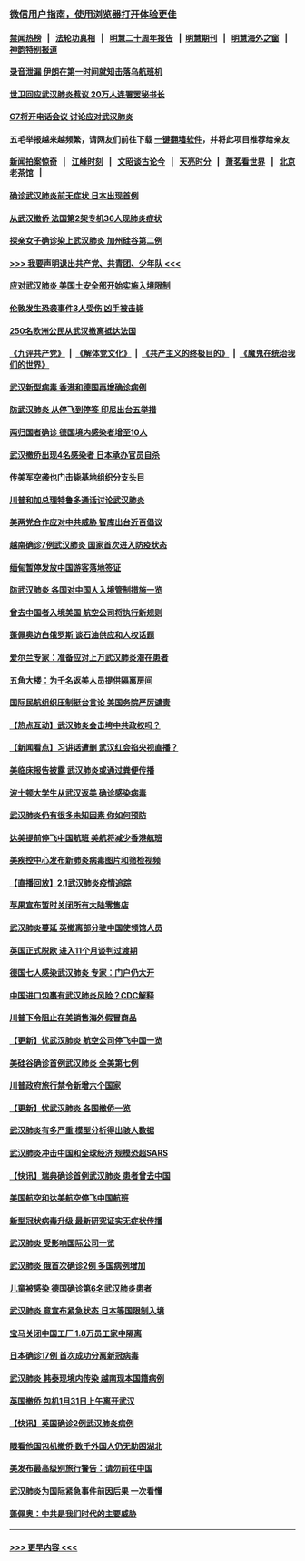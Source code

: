 ### [微信用户指南，使用浏览器打开体验更佳](https://github.com/gfw-breaker/banned-news1/blob/master/indexes/wechat-guide.md?t=0)
#### [禁闻热榜](热点新闻.md?t=0)  &nbsp;&nbsp;|&nbsp;&nbsp; [法轮功真相](https://github.com/gfw-breaker/truth/blob/master/README.md?t=0) &nbsp;&nbsp;|&nbsp;&nbsp; [明慧二十周年报告](https://github.com/gfw-breaker/mh-reports/blob/master/README.md?t=0) &nbsp;&nbsp;|&nbsp;&nbsp;[明慧期刊](https://github.com/gfw-breaker/mh-qikan) &nbsp;&nbsp;|&nbsp;&nbsp; [明慧海外之窗](https://github.com/gfw-breaker/mh-news/blob/master/README.md?t=0) &nbsp;&nbsp;|&nbsp;&nbsp; [神韵特别报道](https://github.com/gfw-breaker/mh-news/blob/master/shenyun.md?t=0)
#### [录音泄漏 伊朗在第一时间就知击落乌航班机](../pages/nsc418/n11842002.md?t=02040301) 
#### [世卫回应武汉肺炎惹议 20万人连署罢秘书长](../pages/nsc418/n11841664.md?t=02040301) 
#### [G7将开电话会议 讨论应对武汉肺炎](../pages/nsc418/n11841658.md?t=02040301) 
#### 五毛举报越来越频繁，请网友们前往下载 [一键翻墙软件](https://github.com/gfw-breaker/ssr-accounts)，并将此项目推荐给亲友
#### [新闻拍案惊奇](https://github.com/gfw-breaker/banned-news1/blob/master/pages/link4.md) &nbsp;&nbsp;|&nbsp;&nbsp; [江峰时刻](https://github.com/gfw-breaker/banned-news1/blob/master/pages/link4.md) &nbsp;&nbsp;|&nbsp;&nbsp; [文昭谈古论今](https://github.com/gfw-breaker/banned-news1/blob/master/pages/link4.md) &nbsp;&nbsp;|&nbsp;&nbsp; [天亮时分](https://github.com/gfw-breaker/banned-news1/blob/master/pages/link4.md) &nbsp;&nbsp;|&nbsp;&nbsp; [萧茗看世界](https://github.com/gfw-breaker/banned-news1/blob/master/pages/link4.md) &nbsp;&nbsp;|&nbsp;&nbsp; [北京老茶馆](https://github.com/gfw-breaker/banned-news1/blob/master/pages/link4.md) &nbsp;&nbsp;|&nbsp;&nbsp; 
#### [确诊武汉肺炎前无症状 日本出现首例](../pages/nsc418/n11841567.md?t=02040301) 
#### [从武汉撤侨 法国第2架专机36人现肺炎症状](../pages/nsc418/n11841382.md?t=02040301) 
#### [探亲女子确诊染上武汉肺炎 加州硅谷第二例](../pages/nsc418/n11839784.md?t=02040301) 
#### [>>> 我要声明退出共产党、共青团、少年队 <<<](https://github.com/begood0513/goodnews/blob/master/quit/letter.md) 
#### [应对武汉肺炎 美国土安全部开始实施入境限制](../pages/nsc418/n11839729.md?t=02040301) 
#### [伦敦发生恐袭事件3人受伤 凶手被击毙](../pages/nsc418/n11839442.md?t=02040301) 
#### [250名欧洲公民从武汉撤离抵达法国](../pages/nsc418/n11839438.md?t=02040301) 
#### [《九评共产党》](https://github.com/begood0513/9ping.md/blob/master/README.md) &nbsp;|&nbsp; [《解体党文化》](../../../../jtdwh.md/blob/master/README.md)  &nbsp;|&nbsp; [《共产主义的终极目的》](../../../../gczydzjmd.md/blob/master/README.md) &nbsp;|&nbsp; [《魔鬼在统治我们的世界》](../../../../mgztzwmdsj.md/blob/master/README.md) 
#### [武汉新型病毒 香港和德国再增确诊病例](../pages/nsc418/n11839381.md?t=02040301) 
#### [防武汉肺炎 从停飞到停签 印尼出台五举措](../pages/nsc418/n11839282.md?t=02040301) 
#### [两归国者确诊 德国境内感染者增至10人](../pages/nsc418/n11839164.md?t=02040301) 
#### [武汉撤侨出现4名感染者 日本承办官员自杀](../pages/nsc418/n11839044.md?t=02040301) 
#### [传美军空袭也门击毙基地组织分支头目](../pages/nsc418/n11839210.md?t=02040301) 
#### [川普和加总理特鲁多通话讨论武汉肺炎](../pages/nsc418/n11839128.md?t=02040301) 
#### [美两党合作应对中共威胁 智库出台近百倡议](../pages/nsc418/n11838437.md?t=02040301) 
#### [越南确诊7例武汉肺炎 国家首次进入防疫状态](../pages/nsc418/n11838860.md?t=02040301) 
#### [缅甸暂停发放中国游客落地签证](../pages/nsc418/n11838730.md?t=02040301) 
#### [防武汉肺炎 各国对中国人入境管制措施一览](../pages/nsc418/n11838726.md?t=02040301) 
#### [曾去中国者入境美国 航空公司将执行新规则](../pages/nsc418/n11838375.md?t=02040301) 
#### [蓬佩奥访白俄罗斯 谈石油供应和人权话题](../pages/nsc418/n11838242.md?t=02040301) 
#### [爱尔兰专家：准备应对上万武汉肺炎潜在患者](../pages/nsc418/n11837978.md?t=02040301) 
#### [五角大楼：为千名返美人员提供隔离房间](../pages/nsc418/n11837831.md?t=02040301) 
#### [国际民航组织压制挺台言论 美国务院严厉谴责](../pages/nsc418/n11837791.md?t=02040301) 
#### [【热点互动】武汉肺炎会击垮中共政权吗？](../pages/nsc418/n11837779.md?t=02040301) 
#### [【新闻看点】习讲话遭删 武汉红会掐央视直播？](../pages/nsc418/n11837573.md?t=02040301) 
#### [美临床报告披露 武汉肺炎或通过粪便传播](../pages/nsc418/n11837626.md?t=02040301) 
#### [波士顿大学生从武汉返美 确诊感染病毒](../pages/nsc418/n11837580.md?t=02040301) 
#### [武汉肺炎仍有很多未知因素 你如何预防](../pages/nsc418/n11837666.md?t=02040301) 
#### [达美提前停飞中国航班 美航将减少香港航班](../pages/nsc418/n11837649.md?t=02040301) 
#### [美疾控中心发布新肺炎病毒图片和筛检视频](../pages/nsc418/n11837491.md?t=02040301) 
#### [【直播回放】2.1武汉肺炎疫情追踪](../pages/nsc418/n11837232.md?t=02040301) 
#### [苹果宣布暂时关闭所有大陆零售店](../pages/nsc418/n11837097.md?t=02040301) 
#### [武汉肺炎蔓延 英撤离部分驻中国使领馆人员](../pages/nsc418/n11837061.md?t=02040301) 
#### [英国正式脱欧 进入11个月谈判过渡期](../pages/nsc418/n11836911.md?t=02040301) 
#### [德国七人感染武汉肺炎 专家：门户仍大开](../pages/nsc418/n11836344.md?t=02040301) 
#### [中国进口包裹有武汉肺炎风险？CDC解释](../pages/nsc418/n11836321.md?t=02040301) 
#### [川普下令阻止在美销售海外假冒商品](../pages/nsc418/n11836261.md?t=02040301) 
#### [【更新】忧武汉肺炎 航空公司停飞中国一览](../pages/nsc418/n11835931.md?t=02040301) 
#### [美硅谷确诊首例武汉肺炎 全美第七例](../pages/nsc418/n11836093.md?t=02040301) 
#### [川普政府旅行禁令新增六个国家](../pages/nsc418/n11836083.md?t=02040301) 
#### [【更新】忧武汉肺炎 各国撤侨一览](../pages/nsc418/n11835673.md?t=02040301) 
#### [武汉肺炎有多严重 模型分析得出骇人数据](../pages/nsc418/n11835829.md?t=02040301) 
#### [武汉肺炎冲击中国和全球经济 规模恐超SARS](../pages/nsc418/n11835652.md?t=02040301) 
#### [【快讯】瑞典确诊首例武汉肺炎 患者曾去中国](../pages/nsc418/n11835675.md?t=02040301) 
#### [美国航空和达美航空停飞中国航班](../pages/nsc418/n11835567.md?t=02040301) 
#### [新型冠状病毒升级 最新研究证实无症状传播](../pages/nsc418/n11835589.md?t=02040301) 
#### [武汉肺炎 受影响国际公司一览](../pages/nsc418/n11835538.md?t=02040301) 
#### [武汉肺炎 俄首次确诊2例 多国病例增加](../pages/nsc418/n11835295.md?t=02040301) 
#### [儿童被感染 德国确诊第6名武汉肺炎患者](../pages/nsc418/n11835338.md?t=02040301) 
#### [武汉肺炎 意宣布紧急状态 日本等国限制入境](../pages/nsc418/n11835062.md?t=02040301) 
#### [宝马关闭中国工厂 1.8万员工家中隔离](../pages/nsc418/n11835128.md?t=02040301) 
#### [日本确诊17例 首次成功分离新冠病毒](../pages/nsc418/n11834975.md?t=02040301) 
#### [武汉肺炎 韩泰现境内传染 越南现本国籍病例](../pages/nsc418/n11834857.md?t=02040301) 
#### [英国撤侨 包机1月31日上午离开武汉](../pages/nsc418/n11834808.md?t=02040301) 
#### [【快讯】英国确诊2例武汉肺炎病例](../pages/nsc418/n11834824.md?t=02040301) 
#### [眼看他国包机撤侨 数千外国人仍无助困湖北](../pages/nsc418/n11834010.md?t=02040301) 
#### [美发布最高级别旅行警告：请勿前往中国](../pages/nsc418/n11834038.md?t=02040301) 
#### [武汉肺炎为国际紧急事件前因后果 一次看懂](../pages/nsc418/n11833893.md?t=02040301) 
#### [蓬佩奥：中共是我们时代的主要威胁](../pages/nsc418/n11833434.md?t=02040301) 

----
#### [ >>> 更早内容 <<< ](../indexes/nsc418-earlier.md)
